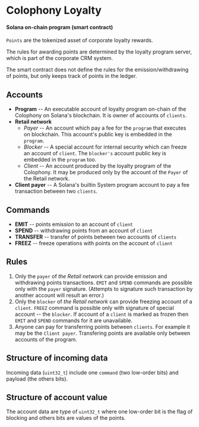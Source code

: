 # Colophony Loyalty

#### __Solana on-chain program (smart contract)__

`Points` are the tokenized asset of corporate loyalty rewards.

The rules for awarding points are determined by the loyalty program server, which is part of the corporate CRM system.

The smart contract does not define the rules for the emission/withdrawing of points, but only keeps track of points in the ledger.

## Accounts

- __Program__ -- An executable account of loyalty program on-chain of the Colophony on Solana's blockchain. It is owner of accounts of `clients`.
- __Retail network__
	- _Payer_ -- An account which pay a fee for the `program` that executes on blockchain. This account's public key is embedded in the `program`.
	- _Blocker_ -- A special account for internal security which can freeze an account of `client`. The `blocker's` account public key is embedded in the `program` too. 
	- _Client_ -- An account produced by the loyalty program of the Colophony. It may be produced only by the account of the `Payer` of the Retail network.
- __Client payer__ -- A Solana's builtin System program account to pay a fee transaction between two `clients`.

## Commands

- __EMIT__ -- points emission to an account of `client`
- __SPEND__ -- withdrawing points from an account of `client`
- __TRANSFER__ -- transfer of points between two accounts of `clients`
- __FREEZ__ -- freeze operations with points on the account of `client`

## Rules

1. Only the `payer` of _the Retail network_ can provide emission and withdrawing points transactions.
   `EMIT` and `SPEND` commands are possible only with the `payer` signature.
   (Attempts to signature such transaction by another account will result an error.)
2. Only the `blocker` of _the Retail network_ can provide freezing account of a `client`.
   `FREEZ` command is possible only with signature of special account -- the `blocker`.
   If account of a `client` is marked as frozen then `EMIT` and `SPEND` commands for it are unavailable.
3. Anyone can pay for transferring points between `clients`. For example it may be the `Client payer`.
   Transfering points are available only between accounts of the program.

## Structure of incoming data

Incoming data (`uint32_t`) include one `command` (two low-order bits) and payload (the others bits).

## Structure of account value

The account data are type of `uint32_t` where one low-order bit is the flag of blocking and others bits are values of the points.
